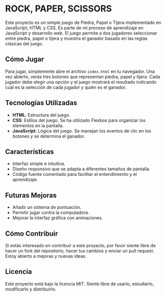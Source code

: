 # ROCK, PAPER, SCISSORS

Este proyecto es un simple juego de Piedra, Papel o Tijera implementado en JavaScript, HTML y CSS. Es parte de mi proceso de aprendizaje en JavaScript y desarrollo web. El juego permite a dos jugadores seleccionar entre piedra, papel o tijera y muestra el ganador basado en las reglas clásicas del juego.

## Cómo Jugar

Para jugar, simplemente abre el archivo `index.html` en tu navegador. Una vez abierto, verás tres botones que representan piedra, papel y tijera. Cada jugador debe elegir una opción y el juego mostrará el resultado indicando cuál es la selección de cada jugador y quién es el ganador.

## Tecnologías Utilizadas

- **HTML**: Estructura del juego.
- **CSS**: Estilos del juego. Se ha utilizado Flexbox para organizar los elementos en la pantalla.
- **JavaScript**: Lógica del juego. Se manejan los eventos de clic en los botones y se determina el ganador.

## Características

- Interfaz simple e intuitiva.
- Diseño responsivo que se adapta a diferentes tamaños de pantalla.
- Código fuente comentado para facilitar el entendimiento y el aprendizaje.

## Futuras Mejoras

- Añadir un sistema de puntuación.
- Permitir jugar contra la computadora.
- Mejorar la interfaz gráfica con animaciones.

## Cómo Contribuir

Si estás interesado en contribuir a este proyecto, por favor siente libre de hacer un fork del repositorio, hacer tus cambios y enviar un pull request. Estoy abierto a mejoras y nuevas ideas.

## Licencia

Este proyecto está bajo la licencia MIT. Siente libre de usarlo, estudiarlo, modificarlo y distribuirlo.

